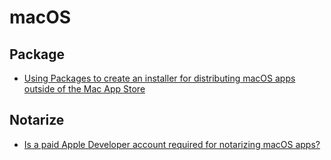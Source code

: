 # macOS

## Package
* [Using Packages to create an installer for distributing macOS apps outside of the Mac App Store](https://www.appcoda.com/packages-macos-apps-distribution/)

## Notarize
* [Is a paid Apple Developer account required for notarizing macOS apps?](https://apple.stackexchange.com/questions/388554/is-a-paid-apple-developer-account-required-for-notarizing-macos-apps)
